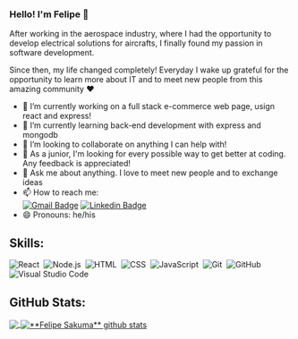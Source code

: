 ### Hello! I'm Felipe 👋


After working in the aerospace industry, where I had the opportunity to develop electrical solutions for aircrafts, I finally found my passion in software development.

Since then, my life changed completely! Everyday I wake up grateful for the opportunity to learn more about IT and to meet new people from this amazing community 	:heart:

- 🔭 I’m currently working on a full stack e-commerce web page, usign react and express!
- 🌱 I’m currently learning back-end development with express and mongodb
- 👯 I’m looking to collaborate on anything I can help with!
- 🤔 As a junior, I'm looking for every possible way to get better at coding. Any feedback is appreciated!
- 💬 Ask me about anything. I love to meet new people and to exchange ideas
- 📫 How to reach me: \
    [![Gmail Badge](https://img.shields.io/badge/-Gmail-c14438?style=flat&logo=Gmail&logoColor=white&link=mailto:fycorsak@gmail.com)](mailto:fycorsak@gmail.com)
    [![Linkedin Badge](https://img.shields.io/badge/-LinkedIn-blue?style=flat&logo=Linkedin&logoColor=white&link=https://www.linkedin.com/in/felipe-sakuma-0b1125186/)](https://www.linkedin.com/in/felipe-sakuma/)
- 😄 Pronouns: he/his

## Skills:
![React](https://img.shields.io/badge/-React-05122A?style=flat&logo=react)&nbsp;
![Node.js](https://img.shields.io/badge/-Node.js-05122A?style=flat&logo=node.js)&nbsp;
![HTML](https://img.shields.io/badge/-HTML-05122A?style=flat&logo=HTML5)&nbsp;
![CSS](https://img.shields.io/badge/-CSS-05122A?style=flat&logo=CSS3&logoColor=1572B6)&nbsp;
![JavaScript](https://img.shields.io/badge/-JavaScript-05122A?style=flat&logo=javascript)&nbsp;
![Git](https://img.shields.io/badge/-Git-05122A?style=flat&logo=git)&nbsp;
![GitHub](https://img.shields.io/badge/-GitHub-05122A?style=flat&logo=github)&nbsp;
![Visual Studio Code](https://img.shields.io/badge/-Visual%20Studio%20Code-05122A?style=flat&logo=visual-studio-code&logoColor=007ACC)&nbsp;

## GitHub Stats:
<a href="https://github.com/Gurupreet">
  <img align="center" src="https://github-readme-stats.vercel.app/api/top-langs/?username=fe-sak&theme=dracula&hide_langs_below=1" />
</a>

<a href="https://github.com/Gurupreet">
 <img align="center" src="https://github-readme-stats.vercel.app/api?username=fe-sak&show_icons=true&theme=dracula&line_height=27" alt="**Felipe Sakuma** github stats"/>
</a>
